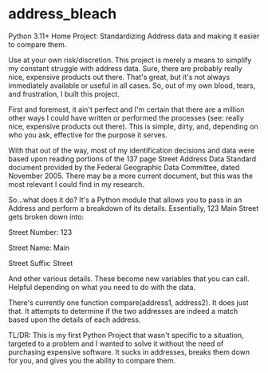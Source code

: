 # address_bleach
Python 3.11+ Home Project: Standardizing Address data and making it easier to compare them.

Use at your own risk/discretion.  This project is merely a means to simplify my constant struggle with address data.
Sure, there are probably really nice, expensive products out there.  That's great, but it's not always immediately
available or useful in all cases.  So, out of my own blood, tears, and frustration, I built this project.

First and foremost, it ain't perfect and I'm certain that there are a million other ways I could have written or performed
the processes (see: really nice, expensive products out there).  This is simple, dirty, and, depending on who you ask,
effective for the purpose it serves.

With that out of the way, most of my identification decisions and data were based upon reading portions of the 137 page
Street Address Data Standard document provided by the Federal Geographic Data Committee, dated November 2005.  There may
be a more current document, but this was the most relevant I could find in my research.

So...what does it do?  It's a Python module that allows you to pass in an Address and perform a breakdown of its details.
Essentially, 123 Main Street gets broken down into:

Street Number: 123

Street Name: Main

Street Suffix: Street

And other various details.  These become new variables that you can call. Helpful depending on what you need to do with
the data.

There's currently one function compare(address1, address2).  It does just that.  It attempts to determine if the two addresses
are indeed a match based upon the details of each address.

TL/DR: This is my first Python Project that wasn't specific to a situation, targeted to a problem and I wanted
to solve it without the need of purchasing expensive software.  It sucks in addresses, breaks them down for you, and gives
you the ability to compare them.
